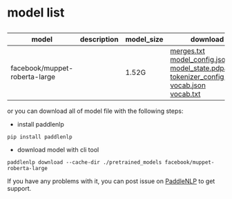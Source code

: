 #  model list

##  

| model  | description | model_size  | download         |
| --- | --- | --- | --- |
|facebook/muppet-roberta-large|  | 1.52G | [merges.txt](https://bj.bcebos.com/paddlenlp/models/community/facebook/muppet-roberta-large/merges.txt)<br>[model_config.json](https://bj.bcebos.com/paddlenlp/models/community/facebook/muppet-roberta-large/model_config.json)<br>[model_state.pdparams](https://bj.bcebos.com/paddlenlp/models/community/facebook/muppet-roberta-large/model_state.pdparams)<br>[tokenizer_config.json](https://bj.bcebos.com/paddlenlp/models/community/facebook/muppet-roberta-large/tokenizer_config.json)<br>[vocab.json](https://bj.bcebos.com/paddlenlp/models/community/facebook/muppet-roberta-large/vocab.json)<br>[vocab.txt](https://bj.bcebos.com/paddlenlp/models/community/facebook/muppet-roberta-large/vocab.txt) |

or you can download all of model file with the following steps:

* install paddlenlp

```shell
pip install paddlenlp
```

* download model with cli tool

```shell
paddlenlp download --cache-dir ./pretrained_models facebook/muppet-roberta-large
```

If you have any problems with it, you can post issue on [PaddleNLP](https://github.com/PaddlePaddle/PaddleNLP) to get support.
